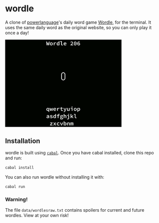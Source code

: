 # wordle
A clone of [powerlanguage](https://www.powerlanguage.co.uk/)'s daily word game [Wordle](https://www.powerlanguage.co.uk/wordle/), for the terminal. It uses the same daily word as the original website, so you can only play it once a day! 

<img src="wordle.gif" width="75%">

## Installation
wordle is built using [`cabal`](https://www.haskell.org/cabal/).
Once you have cabal installed, clone this repo and run:
```bash
cabal install
```

You can also run wordle without installing it with: 
```bash
cabal run
```

### Warning!
The file `data/wordlesraw.txt` contains spoilers for current and future wordles. View at your own risk!
